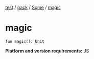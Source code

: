 [test](test/index) / [pack](test/pack/index) / [Some](test/pack/-some/index) / [magic](test/pack/-some/-some/magic)

# magic

`fun magic(): Unit`

**Platform and version requirements:** JS

